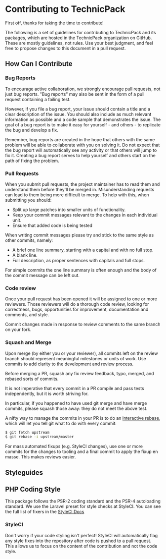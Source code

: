 # Contributing to TechnicPack

First off, thanks for taking the time to contribute!

The following is a set of guidelines for contributing to TechnicPack and its
packages, which are hosted in the TechnicPack organization on GitHub. These are
mostly guidelines, not rules. Use your best judgment, and feel free to propose
changes to this document in a pull request.

## How Can I Contribute

### Bug Reports

To encourage active collaboration, we strongly encourage pull requests,
not just bug reports. "Bug reports" may also be sent in the form of a pull
request containing a failing test.

However, if you file a bug report, your issue should contain a title and a clear
description of the issue. You should also include as much relevant information
as possible and a code sample that demonstrates the issue. The goal of a bug
report is to make it easy for yourself - and others - to replicate the bug and
develop a fix.

Remember, bug reports are created in the hope that others with the same problem
will be able to collaborate with you on solving it. Do not expect that the bug
report will automatically see any activity or that others will jump to fix it.
Creating a bug report serves to help yourself and others start on the path of
fixing the problem.

### Pull Requests

When you submit pull requests, the project maintainer has to read them and
understand them before they'll be merged in. Misunderstanding requests can lead
to them being more difficult to merge. To help with this, when submitting you
should:

 - Split up large patches into smaller units of functionality.
 - Keep your commit messages relevant to the changes in each individual unit.
 - Ensure that added code is being tested

When writing commit messages please try and stick to the same style as other
commits, namely:

 - A brief one line summary, starting with a capital and with no full stop.
 - A blank line.
 - Full description, as proper sentences with capitals and full stops.

For simple commits the one line summary is often enough and the body of the
commit message can be left out.

### Code review
Once your pull request has been opened it will be assigned to one or more
reviewers. Those reviewers will do a thorough code review, looking for
correctness, bugs, opportunities for improvement, documentation and comments,
and style.

Commit changes made in response to review comments to the same branch on your
fork.

### Squash and Merge
Upon merge (by either you or your reviewer), all commits left on the review
branch should represent meaningful milestones or units of work. Use commits to
add clarity to the development and review process.

Before merging a PR, squash any fix review feedback, typo, merged, and rebased
sorts of commits.

It is not imperative that every commit in a PR compile and pass tests
independently, but it is worth striving for.

In particular, if you happened to have used git merge and have merge commits,
please squash those away: they do not meet the above test.

A nifty way to manage the commits in your PR is to do an [interactive rebase](https://git-scm.com/book/en/v2/Git-Tools-Rewriting-History),
which will let you tell git what to do with every commit:

```bash
$ git fetch upstream
$ git rebase -i upstream/master
```

For mass automated fixups (e.g. StyleCI changes), use one or more commits for
the changes to tooling and a final commit to apply the fixup en masse. This
makes reviews easier.

## Styleguides

## PHP Coding Style

This package follows the PSR-2 coding standard and the PSR-4 autoloading
standard. We use the Laravel preset for style checks at StyleCI. You can see the
full list of fixers in the [StyleCI Docs](https://styleci.readme.io/docs/presets#section-laravel)

### StyleCI

Don't worry if your code styling isn't perfect! StyleCI will automatically flag
any style fixes into the repository after code is pushed to a pull request. This
allows us to focus on the content of the contribution and not the code style.
